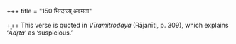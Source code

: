 +++
title = "150 भिन्दन्त्य् अवमता"

+++
This verse is quoted in *Vīramitrodaya* (Rājanīti, p. 309), which
explains ‘*Ādṛta*’ as ‘suspicious.’


